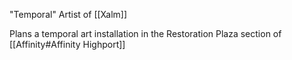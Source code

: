 "Temporal" Artist of [[Xalm]]

Plans a temporal art installation in the Restoration Plaza section of [[Affinity#Affinity Highport]]

